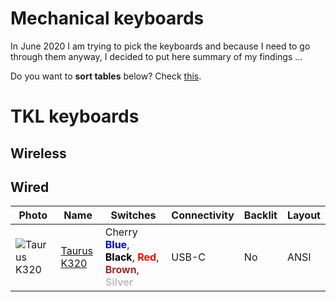 <style>
.silverSwitch {
    color: silver;
    font-weight: bold;
}
.brownSwitch {
    color: brown;
    font-weight: bold;
}
.blackSwitch {
    color: black;
    font-weight: bold;
}
.blueSwitch {
    color: blue;
    font-weight: bold;
}
.redSwitch {
    color: red;
    font-weight: bold;
}

</style>

# Mechanical keyboards

In June 2020 I am trying to pick the keyboards and because I need to go through them anyway, I decided to put here summary of my findings ...

Do you want to **sort tables** below? Check [this](https://stackoverflow.com/questions/42843288/is-there-any-way-to-make-markdown-tables-sortable).

# TKL keyboards

## Wireless

## Wired
| Photo | Name                                                                                 | Switches                               | Connectivity | Backlit | Layout |
| ----- | ------------------------------------------------------------------------------------ | -------------------------------------- | ------------ | ------- | ------ |
| ![Taurus K320][TaurusK320] | [Taurus K320](https://www.durgod.com/page9?_l=en&product_id=47) | Cherry <span class="blueSwitch">Blue</span>, <span class="blackSwitch">Black</span>, <span class="redSwitch">Red</span>, <span class="brownSwitch">Brown</span>, <span class="silverSwitch">Silver</span> | USB-C        | No      | ANSI   |


[TaurusK320]: Images/TKL/TaurusK320.png